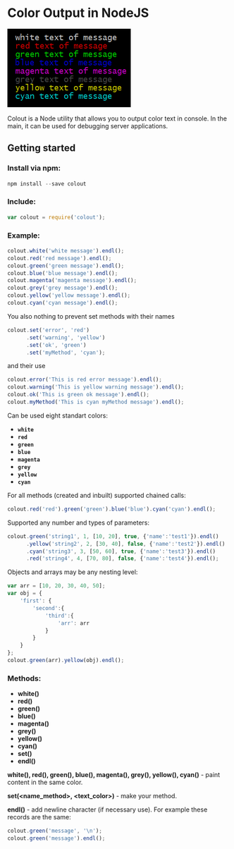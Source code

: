 # Color Output in NodeJS
![console output](https://github.com/cyberaktiv/colout/blob/master/test/output.png?raw=true)

Colout is a Node utility that allows you to output color text in console. In the main, it can be used for debugging server applications.
## Getting started
### Install via npm:
```javascript
npm install --save colout
```
### Include:
```javascript
var colout = require('colout');
```
### Example:
```javascript
colout.white('white message').endl();
colout.red('red message').endl();
colout.green('green message').endl();
colout.blue('blue message').endl();
colout.magenta('magenta message').endl();
colout.grey('grey message').endl();
colout.yellow('yellow message').endl();
colout.cyan('cyan message').endl();
```
You also nothing to prevent set methods with their names
```javascript
colout.set('error', 'red')
      .set('warning', 'yellow')
      .set('ok', 'green')
      .set('myMethod', 'cyan');
```
and their use
```javascript
colout.error('This is red error message').endl();
colout.warning('This is yellow warning message').endl();
colout.ok('This is green ok message').endl();
colout.myMethod('This is cyan myMethod message').endl();
```
Can be used eight standart colors:
* **`white`**
* **`red`**
* **`green`**
* **`blue`**
* **`magenta`**
* **`grey`**
* **`yellow`**
* **`cyan`**

For all methods (created and inbuilt) supported chained calls:
```javascript
colout.red('red').green('green').blue('blue').cyan('cyan').endl();
```
Supported any number and types of parameters:
```javascript
colout.green('string1', 1, [10, 20], true, {'name':'test1'}).endl()
      .yellow('string2', 2, [30, 40], false, {'name':'test2'}).endl()
      .cyan('string3', 3, [50, 60], true, {'name':'test3'}).endl()
      .red('string4', 4, [70, 80], false, {'name':'test4'}).endl();
```
Objects and arrays may be any nesting level:
```javascript
var arr = [10, 20, 30, 40, 50];
var obj = {
    'first': {
        'second':{
            'third':{
                'arr': arr
            }   
        }
    }
};
colout.green(arr).yellow(obj).endl();
```
### Methods:
- **white()**
- **red()**
- **green()**
- **blue()**
- **magenta()**
- **grey()**
- **yellow()**
- **cyan()**
- **set()**
- **endl()**

**white(), red(), green(), blue(), magenta(), grey(), yellow(), cyan()** - paint content in the same color.

**set(<name_method>, <text_color>)** - make your method.

**endl()** - add newline character (if necessary use). For example these records are the same:
```javascript
colout.green('message', '\n');
colout.green('message').endl();
```

